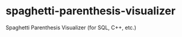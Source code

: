 spaghetti-parenthesis-visualizer
================================

Spaghetti Parenthesis Visualizer (for SQL, C++, etc.)
